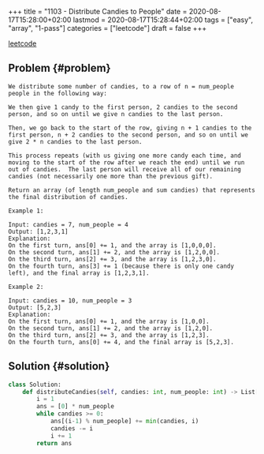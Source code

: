 +++
title = "1103 - Distribute Candies to People"
date = 2020-08-17T15:28:00+02:00
lastmod = 2020-08-17T15:28:44+02:00
tags = ["easy", "array", "1-pass"]
categories = ["leetcode"]
draft = false
+++

[leetcode](https://leetcode.com/problems/distribute-candies-to-people)


## Problem {#problem}

```text
We distribute some number of candies, to a row of n = num_people people in the following way:

We then give 1 candy to the first person, 2 candies to the second person, and so on until we give n candies to the last person.

Then, we go back to the start of the row, giving n + 1 candies to the first person, n + 2 candies to the second person, and so on until we give 2 * n candies to the last person.

This process repeats (with us giving one more candy each time, and moving to the start of the row after we reach the end) until we run out of candies.  The last person will receive all of our remaining candies (not necessarily one more than the previous gift).

Return an array (of length num_people and sum candies) that represents the final distribution of candies.

Example 1:

Input: candies = 7, num_people = 4
Output: [1,2,3,1]
Explanation:
On the first turn, ans[0] += 1, and the array is [1,0,0,0].
On the second turn, ans[1] += 2, and the array is [1,2,0,0].
On the third turn, ans[2] += 3, and the array is [1,2,3,0].
On the fourth turn, ans[3] += 1 (because there is only one candy left), and the final array is [1,2,3,1].

Example 2:

Input: candies = 10, num_people = 3
Output: [5,2,3]
Explanation:
On the first turn, ans[0] += 1, and the array is [1,0,0].
On the second turn, ans[1] += 2, and the array is [1,2,0].
On the third turn, ans[2] += 3, and the array is [1,2,3].
On the fourth turn, ans[0] += 4, and the final array is [5,2,3].
```


## Solution {#solution}

```python
class Solution:
    def distributeCandies(self, candies: int, num_people: int) -> List[int]:
        i = 1
        ans = [0] * num_people
        while candies >= 0:
            ans[(i-1) % num_people] += min(candies, i)
            candies -= i
            i += 1
        return ans
```
